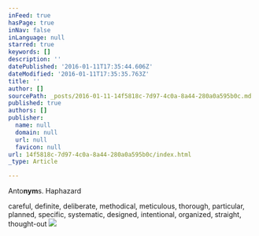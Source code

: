 ```yaml
---
inFeed: true
hasPage: true
inNav: false
inLanguage: null
starred: true
keywords: []
description: ''
datePublished: '2016-01-11T17:35:44.606Z'
dateModified: '2016-01-11T17:35:35.763Z'
title: ''
author: []
sourcePath: _posts/2016-01-11-14f5818c-7d97-4c0a-8a44-280a0a595b0c.md
published: true
authors: []
publisher:
  name: null
  domain: null
  url: null
  favicon: null
url: 14f5818c-7d97-4c0a-8a44-280a0a595b0c/index.html
_type: Article

---
```

Anto**nym**s. Haphazard

careful, definite, deliberate, methodical, meticulous, thorough, particular, planned, specific, systematic, designed, intentional, organized, straight, thought-out
![](https://the-grid-user-content.s3-us-west-2.amazonaws.com/20854f64-b2c3-43bc-b88a-64920b107cf9.jpg)